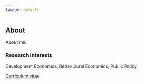 ```yaml
---
layout: default
---
```


## About
About me.

### Research Interests
Development Economics, Behavioural Economics, Public Policy.

[Curriculum vitae](./resume.pdf)

